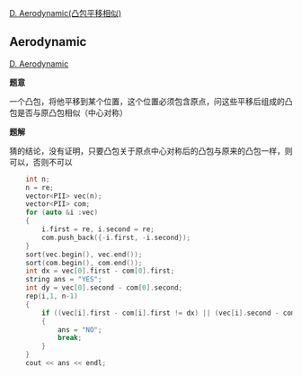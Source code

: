 [D. Aerodynamic(凸包平移相似)](#Aerodynamic)


## Aerodynamic


[D. Aerodynamic](https://codeforces.com/contest/1300/problem/D)

**题意**

一个凸包，将他平移到某个位置，这个位置必须包含原点，问这些平移后组成的凸包是否与原凸包相似（中心对称）

**题解**

猜的结论，没有证明，只要凸包关于原点中心对称后的凸包与原来的凸包一样，则可以，否则不可以

```c++
    int n;
    n = re;
    vector<PII> vec(n);
    vector<PII> com;
    for (auto &i :vec)
    {
        i.first = re, i.second = re;
        com.push_back({-i.first, -i.second});
    }
    sort(vec.begin(), vec.end());
    sort(com.begin(), com.end());
    int dx = vec[0].first - com[0].first;
    string ans = "YES";
    int dy = vec[0].second - com[0].second;
    rep(i,1, n-1)
    {
        if ((vec[i].first - com[i].first != dx) || (vec[i].second - com[i].second != dy))
        {
            ans = "NO";
            break;
        }
    }
    cout << ans << endl;
```
